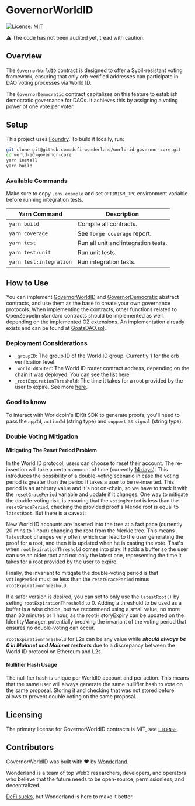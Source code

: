 # GovernorWorldID

[![License: MIT](https://img.shields.io/badge/License-MIT-blue.svg)](https://github.com/defi-wonderland/world-id-governor-core/blob/main/LICENSE)

⚠️ The code has not been audited yet, tread with caution.

## Overview

The `GovernorWorldID` contract is designed to offer a Sybil-resistant voting framework, ensuring that only orb-verified addresses can participate in DAO voting processes via World ID.

The `GovernorDemocratic` contract capitalizes on this feature to establish democratic governance for DAOs. It achieves this by assigning a voting power of one vote per voter.

## Setup

This project uses [Foundry](https://book.getfoundry.sh/). To build it locally, run:

```sh
git clone git@github.com:defi-wonderland/world-id-governor-core.git
cd world-id-governor-core
yarn install
yarn build
```

### Available Commands

Make sure to copy `.env.example` and set `OPTIMISM_RPC` environment variable before running integration tests.

| Yarn Command            | Description                         |
| ----------------------- | ----------------------------------- |
| `yarn build`            | Compile all contracts.              |
| `yarn coverage`         | See `forge coverage` report.        |
| `yarn test`             | Run all unit and integration tests. |
| `yarn test:unit`        | Run unit tests.                     |
| `yarn test:integration` | Run integration tests.              |

## How to Use

You can implement [GovernorWorldID](src/contracts/GovernorWorldID.sol) and [GovernorDemocratic](src/contracts/GovernorDemocratic.sol) abstract contracts, and use them as the base to create your own governance protocols.
When implementing the contracts, other functions related to OpenZeppelin standard contracts should be implemented as well, depending on the implemented OZ extensions.
An implementation already exists and can be found at [GoatsDAO.sol](src/contracts/example/GoatsDAO.sol).

### Deployment Considerations

- `_groupID`: The group ID of the World ID group. Currently 1 for the orb verification level.
- `_worldIdRouter`: The World ID router contract address, depending on the chain it was deployed. You can see the list [here](https://docs.worldcoin.org/reference/address-book)
- `_rootExpirationThreshold`: The time it takes for a root provided by the user to expire. See more [here](#double-voting-mitigation).

### Good to know

To interact with Worldcoin's IDKit SDK to generate proofs, you'll need to pass the `appId`, `actionId` (string type) and `support` as `signal` (string type).

### Double Voting Mitigation

#### Mitigating The Reset Period Problem

In the World ID protocol, users can choose to reset their account. The re-insertion will take a certain amount of time (currently [14 days](https://docs.worldcoin.org/further-reading/world-id-reset)). This introduces the possibility of a double-voting scenario in case the voting period is greater than the period it takes a user to be re-inserted. This period is an arbitrary value and it's not on-chain, so we have to track it with the `resetGracePeriod` variable and update if it changes.
One way to mitigate the double-voting risk, is ensuring that the `votingPeriod` is less than the `resetGracePeriod`, checking the provided proof's Merkle root is equal to `latestRoot`. But there is a caveat:

New World ID accounts are inserted into the tree at a fast pace (currently 20 mins to 1 hour) changing the root from the Merkle tree. This means `latestRoot` changes very often, which can lead to the user generating the proof for a root, and then it is updated when he is casting the vote. That's when `rootExpirationThreshold` comes into play: It adds a buffer so the user can use an older root and not only the latest one, representing the time it takes for a root provided by the user to expire.

Finally, the invariant to mitigate the double-voting period is that `votingPeriod` must be less than the `resetGracePeriod` minus `rootExpirationThreshold`.

If a safer version is desired, you can set to only use the `latestRoot()` by setting `rootExpirationThreshold` to 0.
Adding a threshold to be used as a buffer is a wise choice, but we recommend using a small value, no more than 30 minutes or 1 hour, as the rootHistoryExpiry can be updated on the IdentityManager, potentially breaking the invariant of the voting period that ensures no double-voting can occur.

`rootExpirationThreshold` for L2s can be any value while **_should always be 0 in Mainnet and Mainnet testnets_** due to a discrepancy between the World ID protocol on Ethereum and L2s.

#### Nullifier Hash Usage

The nullifier hash is unique per WorldID account and per action. This means that the same user will always generate the same nullifier hash to vote on the same proposal. Storing it and checking that was not stored before allows to prevent double voting on the same proposal.

## Licensing

The primary license for GovernorWorldID contracts is MIT, see [`LICENSE`](./LICENSE).

## Contributors

GovernorWorldID was built with ❤️ by [Wonderland](https://defi.sucks).

Wonderland is a team of top Web3 researchers, developers, and operators who believe that the future needs to be open-source, permissionless, and decentralized.

[DeFi sucks](https://defi.sucks), but Wonderland is here to make it better.
